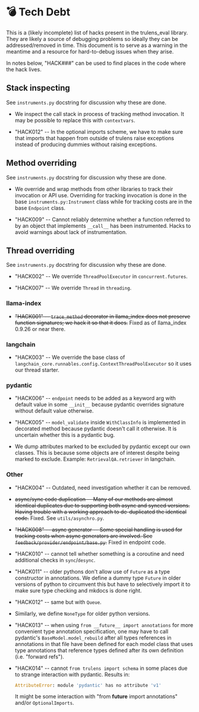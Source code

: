# 💣 Tech Debt

This is a (likely incomplete) list of hacks present in the trulens_eval library.
They are likely a source of debugging problems so ideally they can be
addressed/removed in time. This document is to serve as a warning in the
meantime and a resource for hard-to-debug issues when they arise.

In notes below, "HACK###" can be used to find places in the code where the hack
lives.

## Stack inspecting

See `instruments.py` docstring for discussion why these are done.

- We inspect the call stack in process of tracking method invocation. It may be
  possible to replace this with `contextvars`.

- "HACK012" -- In the optional imports scheme, we have to make sure that imports
  that happen from outside of trulens raise exceptions instead of
  producing dummies without raising exceptions.

## Method overriding

See `instruments.py` docstring for discussion why these are done.

- We override and wrap methods from other libraries to track their invocation or
  API use. Overriding for tracking invocation is done in the base
  `instruments.py:Instrument` class while for tracking costs are in the base
  `Endpoint` class.

- "HACK009" -- Cannot reliably determine whether a function referred to by an
  object that implements `__call__` has been instrumented. Hacks to avoid
  warnings about lack of instrumentation.

## Thread overriding

See `instruments.py` docstring for discussion why these are done.

- "HACK002" -- We override `ThreadPoolExecutor` in `concurrent.futures`.

- "HACK007" -- We override `Thread` in `threading`.

### llama-index

- ~~"HACK001" -- `trace_method` decorator in llama_index does not preserve
  function signatures; we hack it so that it does.~~ Fixed as of llama_index
  0.9.26 or near there.

### langchain

- "HACK003" -- We override the base class of
  `langchain_core.runnables.config.ContextThreadPoolExecutor` so it uses our
  thread starter.

### pydantic

- "HACK006" -- `endpoint` needs to be added as a keyword arg with default value
  in some `__init__` because pydantic overrides signature without default value
  otherwise.

- "HACK005" -- `model_validate` inside `WithClassInfo` is implemented in
  decorated method because pydantic doesn't call it otherwise. It is uncertain
  whether this is a pydantic bug.

- We dump attributes marked to be excluded by pydantic except our own classes.
  This is because some objects are of interest despite being marked to exclude.
  Example: `RetrievalQA.retriever` in langchain.

### Other

- "HACK004" -- Outdated, need investigation whether it can be removed.

- ~~async/sync code duplication -- Many of our methods are almost identical
  duplicates due to supporting both async and synced versions. Having trouble
  with a working approach to de-duplicated the identical code.~~ Fixed. See
  `utils/asynchro.py`.

- ~~"HACK008" -- async generator -- Some special handling is used for tracking
  costs when async generators are involved. See
  `feedback/provider/endpoint/base.py`.~~ Fixed in endpoint code.

- "HACK010" -- cannot tell whether something is a coroutine and need additional
  checks in `sync`/`desync`.

- "HACK011" -- older pythons don't allow use of `Future` as a type constructor
  in annotations. We define a dummy type `Future` in older versions of python to
  circumvent this but have to selectively import it to make sure type checking
  and mkdocs is done right.

- "HACK012" -- same but with `Queue`.

- Similarly, we define `NoneType` for older python versions.

- "HACK013" -- when using `from __future__ import annotations` for more
  convenient type annotation specification, one may have to call pydantic's
  `BaseModel.model_rebuild` after all types references in annotations in that file
  have been defined for each model class that uses type annotations that
  reference types defined after its own definition (i.e. "forward refs").

- "HACK014" -- cannot `from trulens import schema` in some places due to
  strange interaction with pydantic. Results in:

  ```python
  AttributeError: module 'pydantic' has no attribute 'v1'
  ```

  It might be some interaction with "from __future__ import annotations" and/or `OptionalImports`.
